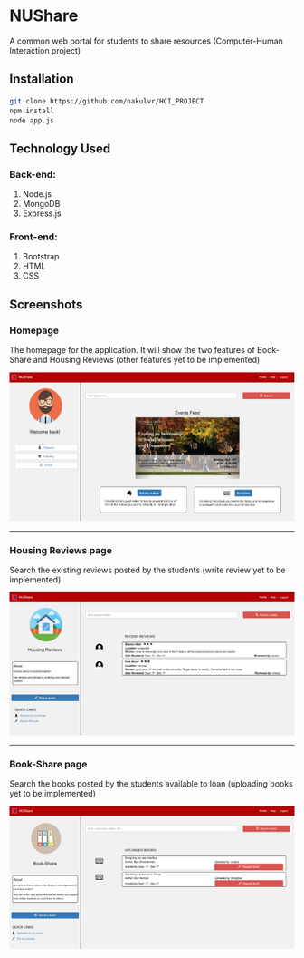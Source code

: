 # NUShare
A common web portal for students to share resources (Computer-Human Interaction project)

## Installation
```bash
git clone https://github.com/nakulvr/HCI_PROJECT
npm install
node app.js
```

## Technology Used

### Back-end:
1. Node.js
2. MongoDB
3. Express.js

### Front-end:
1. Bootstrap
2. HTML
3. CSS

## Screenshots
### Homepage
The homepage for the application. It will show the two features of Book-Share and Housing Reviews (other features yet to be implemented)

![homepage](/screenshots/homepage.png?raw=true "Homepage")

---

### Housing Reviews page
Search the existing reviews posted by the students (write review yet to be implemented)

![Housing Reviews](/screenshots/housing-review.png?raw=true "Housing Reviews")

---

### Book-Share page
Search the books posted by the students available to loan (uploading books yet to be implemented)

![Book Share](/screenshots/book-share.png?raw=true "Book Share")
